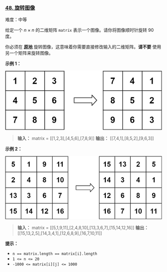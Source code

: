 ### [48\. 旋转图像](https://leetcode.cn/problems/rotate-image/)

难度：中等

给定一个 _n_ × _n_ 的二维矩阵 `matrix` 表示一个图像。请你将图像顺时针旋转 90 度。

你必须在 **[原地](https://baike.baidu.com/item/%E5%8E%9F%E5%9C%B0%E7%AE%97%E6%B3%95)** 旋转图像，这意味着你需要直接修改输入的二维矩阵。**请不要** 使用另一个矩阵来旋转图像。

**示例 1：**

![](./assets/img/Question0048_01.jpg)

> **输入：** matrix = \[[1,2,3],[4,5,6],[7,8,9]]
> **输出：** \[[7,4,1],[8,5,2],[9,6,3]]

**示例 2：**

![](./assets/img/Question0048_02.jpg)

> **输入：** matrix = \[[5,1,9,11],[2,4,8,10],[13,3,6,7],[15,14,12,16]]
> **输出：** \[[15,13,2,5],[14,3,4,1],[12,6,8,9],[16,7,10,11]]

**提示：**

- `n == matrix.length == matrix[i].length`
- `1 <= n <= 20`
- `-1000 <= matrix[i][j] <= 1000`
